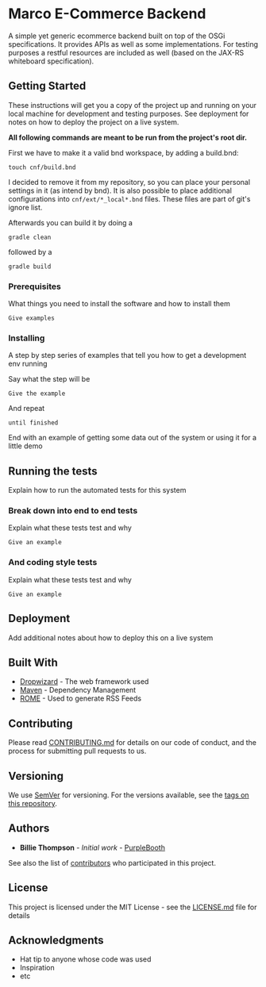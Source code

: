 # Marco E-Commerce Backend

A simple yet generic ecommerce backend built on top of the OSGi specifications. It provides APIs
as well as some implementations. For testing purposes a restful resources are included as well
(based on the JAX-RS whiteboard specification).

## Getting Started

These instructions will get you a copy of the project up and running on your local machine for development and testing purposes. See deployment for notes on how to deploy the project on a live system.

**All following commands are meant to be run from the project's root dir.**

First we have to make it a valid bnd workspace, by adding a build.bnd:

```
touch cnf/build.bnd
```

I decided to remove it from my repository, so you can place your personal settings in it (as intend by bnd). It is also possible to place additional configurations into `cnf/ext/*_local*.bnd` files. These files are part of git's ignore list.

Afterwards you can build it by doing a

```
gradle clean
```

followed by a

```
gradle build
```

### Prerequisites

What things you need to install the software and how to install them

```
Give examples
```

### Installing

A step by step series of examples that tell you how to get a development env running

Say what the step will be

```
Give the example
```

And repeat

```
until finished
```

End with an example of getting some data out of the system or using it for a little demo

## Running the tests

Explain how to run the automated tests for this system

### Break down into end to end tests

Explain what these tests test and why

```
Give an example
```

### And coding style tests

Explain what these tests test and why

```
Give an example
```

## Deployment

Add additional notes about how to deploy this on a live system

## Built With

* [Dropwizard](http://www.dropwizard.io/1.0.2/docs/) - The web framework used
* [Maven](https://maven.apache.org/) - Dependency Management
* [ROME](https://rometools.github.io/rome/) - Used to generate RSS Feeds

## Contributing

Please read [CONTRIBUTING.md](https://gist.github.com/PurpleBooth/b24679402957c63ec426) for details on our code of conduct, and the process for submitting pull requests to us.

## Versioning

We use [SemVer](http://semver.org/) for versioning. For the versions available, see the [tags on this repository](https://github.com/your/project/tags). 

## Authors

* **Billie Thompson** - *Initial work* - [PurpleBooth](https://github.com/PurpleBooth)

See also the list of [contributors](https://github.com/your/project/contributors) who participated in this project.

## License

This project is licensed under the MIT License - see the [LICENSE.md](LICENSE.md) file for details

## Acknowledgments

* Hat tip to anyone whose code was used
* Inspiration
* etc

